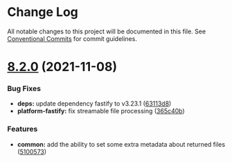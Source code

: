 # Change Log

All notable changes to this project will be documented in this file.
See [Conventional Commits](https://conventionalcommits.org) for commit guidelines.

<a name="8.2.0"></a>
# [8.2.0](https://github.com/nestjs/nest/compare/v8.1.2...v8.2.0) (2021-11-08)


### Bug Fixes

* **deps:** update dependency fastify to v3.23.1 ([63113d8](https://github.com/nestjs/nest/commit/63113d8))
* **platform-fastify:** fix streamable file processing ([365c40b](https://github.com/nestjs/nest/commit/365c40b))


### Features

* **common:** add the ability to set some extra metadata about returned files ([5100573](https://github.com/nestjs/nest/commit/5100573))
